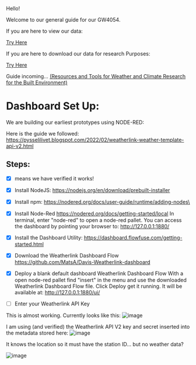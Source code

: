 Hello!

Welcome to our general guide for our GW4054.

If you are here to view our data:

[Try Here](http://www.findu.com/cgi-bin/wxpage.cgi?call=GW4054&last=48)

If you are here to download our data for research Purposes:

[Try Here]()

Guide incoming...
[ (Resources and Tools for Weather and Climate Research for the Built Environment)](https://libguides.nyit.edu/architecture/SAME)

# Dashboard Set Up:

We are building our earliest prototypes using NODE-RED:

Here is the guide we followed:
https://pysselilivet.blogspot.com/2022/02/weatherlink-weather-template-api-v2.html

## Steps:
- [x] means we have verified it works!


- [x] Install NodeJS:
https://nodejs.org/en/download/prebuilt-installer

- [x] Install npm:
https://nodered.org/docs/user-guide/runtime/adding-nodes\

- [x] Install Node-Red
https://nodered.org/docs/getting-started/local
In terminal, enter "node-red" to open a node-red pallet.
You can access the dashboard by pointing your browser to:
http://127.0.0.1:1880/

- [x] Install the Dashboard Utility:
https://dashboard.flowfuse.com/getting-started.html

- [x] Download the Weatherlink Dashboard Flow
https://github.com/MatsA/Davis-Weatherlink-dashboard

- [x] Deploy a blank default dashboard Weatherlink Dashboard Flow
      With a open node-red pallet find "insert" in the menu and use the downloaded Weatherlink Dashboard Flow file.
      Click Deploy get it running.
      It will be available at:
      http://127.0.0.1:1880/ui/

- [ ] Enter your Weatherlink API Key
  
This is almost working. Currently looks like this:
![image](https://github.com/user-attachments/assets/e9bcc7c4-2d47-4c79-9728-5623d9b28250)

I am using (and verified) the Weatherlink API V2 key and secret inserted into the metadata stored here:
![image](https://github.com/user-attachments/assets/33baf68e-5bb4-45e7-96cb-24519f10fd2d)

It knows the location so it must have the station ID... but no weather data?

![image](https://github.com/user-attachments/assets/fc02bedc-a09c-4c35-9f22-32aec6187a0a)






